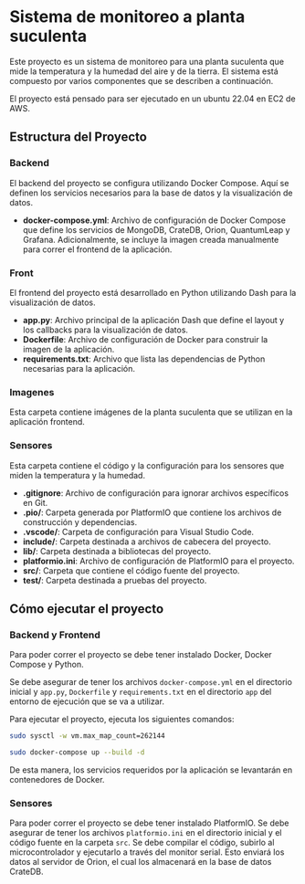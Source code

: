 # Sistema de monitoreo a planta suculenta

Este proyecto es un sistema de monitoreo para una planta suculenta que mide la temperatura y la humedad del aire y de la tierra. El sistema está compuesto por varios componentes que se describen a continuación.

El proyecto está pensado para ser ejecutado en un ubuntu 22.04 en EC2 de AWS.

## Estructura del Proyecto

### Backend

El backend del proyecto se configura utilizando Docker Compose. Aquí se definen los servicios necesarios para la base de datos y la visualización de datos.

- **docker-compose.yml**: Archivo de configuración de Docker Compose que define los servicios de MongoDB, CrateDB, Orion, QuantumLeap y Grafana. Adicionalmente, se incluye la imagen creada manualmente para correr el frontend de la aplicación.

### Front

El frontend del proyecto está desarrollado en Python utilizando Dash para la visualización de datos.

- **app.py**: Archivo principal de la aplicación Dash que define el layout y los callbacks para la visualización de datos.
- **Dockerfile**: Archivo de configuración de Docker para construir la imagen de la aplicación.
- **requirements.txt**: Archivo que lista las dependencias de Python necesarias para la aplicación.

### Imagenes

Esta carpeta contiene imágenes de la planta suculenta que se utilizan en la aplicación frontend.

### Sensores

Esta carpeta contiene el código y la configuración para los sensores que miden la temperatura y la humedad.

- **.gitignore**: Archivo de configuración para ignorar archivos específicos en Git.
- **.pio/**: Carpeta generada por PlatformIO que contiene los archivos de construcción y dependencias.
- **.vscode/**: Carpeta de configuración para Visual Studio Code.
- **include/**: Carpeta destinada a archivos de cabecera del proyecto.
- **lib/**: Carpeta destinada a bibliotecas del proyecto.
- **platformio.ini**: Archivo de configuración de PlatformIO para el proyecto.
- **src/**: Carpeta que contiene el código fuente del proyecto.
- **test/**: Carpeta destinada a pruebas del proyecto.

## Cómo ejecutar el proyecto

### Backend y Frontend

Para poder correr el proyecto se debe tener instalado Docker, Docker Compose y Python.

Se debe asegurar de tener los archivos `docker-compose.yml` en el directorio inicial y `app.py`, `Dockerfile` y `requirements.txt` en el directorio `app` del entorno de ejecución que se va a utilizar.

Para ejecutar el proyecto, ejecuta los siguientes comandos:

```sh
sudo sysctl -w vm.max_map_count=262144
```


```sh
sudo docker-compose up --build -d
```

De esta manera, los servicios requeridos por la aplicación se levantarán en contenedores de Docker.

### Sensores

Para poder correr el proyecto se debe tener instalado PlatformIO. Se debe asegurar de tener los archivos `platformio.ini` en el directorio inicial y el código fuente en la carpeta `src`. Se debe compilar el código, subirlo al microcontrolador y ejecutarlo a través del monitor serial. Esto enviará los datos al servidor de Orion, el cual los almacenará en la base de datos CrateDB.
